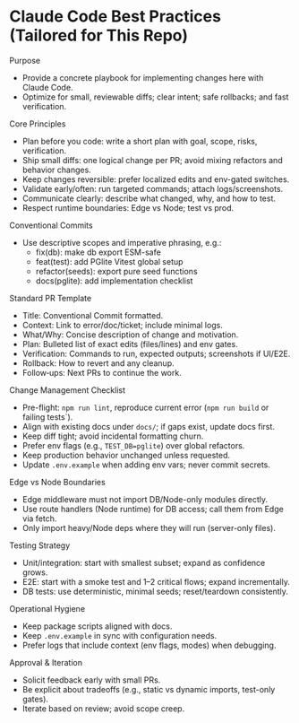 # Claude Code Best Practices (Tailored for This Repo)

Purpose
- Provide a concrete playbook for implementing changes here with Claude Code.
- Optimize for small, reviewable diffs; clear intent; safe rollbacks; and fast verification.

Core Principles
- Plan before you code: write a short plan with goal, scope, risks, verification.
- Ship small diffs: one logical change per PR; avoid mixing refactors and behavior changes.
- Keep changes reversible: prefer localized edits and env-gated switches.
- Validate early/often: run targeted commands; attach logs/screenshots.
- Communicate clearly: describe what changed, why, and how to test.
- Respect runtime boundaries: Edge vs Node; test vs prod.

Conventional Commits
- Use descriptive scopes and imperative phrasing, e.g.:
  - fix(db): make db export ESM-safe
  - feat(test): add PGlite Vitest global setup
  - refactor(seeds): export pure seed functions
  - docs(pglite): add implementation checklist

Standard PR Template
- Title: Conventional Commit formatted.
- Context: Link to error/doc/ticket; include minimal logs.
- What/Why: Concise description of change and motivation.
- Plan: Bulleted list of exact edits (files/lines) and env gates.
- Verification: Commands to run, expected outputs; screenshots if UI/E2E.
- Rollback: How to revert and any cleanup.
- Follow‑ups: Next PRs to continue the work.

Change Management Checklist
- Pre-flight: `npm run lint`, reproduce current error (`npm run build` or failing tests`).
- Align with existing docs under `docs/`; if gaps exist, update docs first.
- Keep diff tight; avoid incidental formatting churn.
- Prefer env flags (e.g., `TEST_DB=pglite`) over global refactors.
- Keep production behavior unchanged unless requested.
- Update `.env.example` when adding env vars; never commit secrets.

Edge vs Node Boundaries
- Edge middleware must not import DB/Node-only modules directly.
- Use route handlers (Node runtime) for DB access; call them from Edge via fetch.
- Only import heavy/Node deps where they will run (server-only files).

Testing Strategy
- Unit/integration: start with smallest subset; expand as confidence grows.
- E2E: start with a smoke test and 1–2 critical flows; expand incrementally.
- DB tests: use deterministic, minimal seeds; reset/teardown consistently.

Operational Hygiene
- Keep package scripts aligned with docs.
- Keep `.env.example` in sync with configuration needs.
- Prefer logs that include context (env flags, modes) when debugging.

Approval & Iteration
- Solicit feedback early with small PRs.
- Be explicit about tradeoffs (e.g., static vs dynamic imports, test-only gates).
- Iterate based on review; avoid scope creep.

